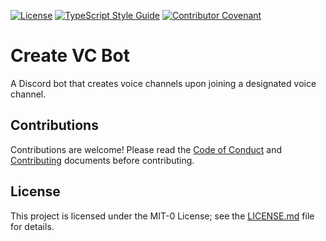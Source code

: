 [![License](https://badgen.net/github/license/gimjb/create-vc-bot)](../LICENSE.md)
[![TypeScript Style Guide](https://badgen.net/badge/code%20style/ts-standard/blue?icon=typescript)](https://github.com/standard/ts-standard)
[![Contributor Covenant](https://img.shields.io/badge/Contributor%20Covenant-2.1-4baaaa.svg)](CODE_OF_CONDUCT.md)

# Create VC Bot

A Discord bot that creates voice channels upon joining a designated voice channel.

## Contributions

Contributions are welcome! Please read the [Code of Conduct](CODE_OF_CONDUCT.md)
and [Contributing](CONTRIBUTING.md) documents before contributing.

## License

This project is licensed under the MIT-0 License; see the
[LICENSE.md](../LICENSE.md) file for details.
